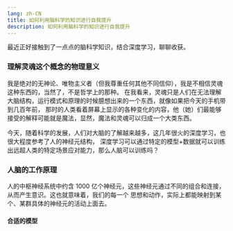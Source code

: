 ```yaml
---
lang: zh-CN
title: 如何利用脑科学的知识进行自我提升
description: 如何利用脑科学的知识进行自我提升
---
```


最近正好接触到了一点点的脑科学知识，结合深度学习，聊聊收获。

<!-- more -->

### 理解灵魂这个概念的物理意义

我是绝对的无神论、唯物主义者（但我尊重任何其他不同信仰），我是不相信灵魂这种东西的，当然了，不是哲学上的那种。
在我看来，灵魂只是人们在无法理解大脑结构，运行模式和原理的时候臆想出来的一个东西，就像如果把今天的手机带到几百年前，
那时的人类看着屏幕上显示的各种变化的内容，他（她）们最能够接受的解释可能就是魔法，显然，魔法和灵魂可以归成一个大类东西。

今天，随着科学的发展，人们对大脑的了解越来越多，这几年很火的深度学习，也很大程度参考了人的神经元结构，
深度学习可以通过特定的模型+数据就可以训练出远超人类的特定场景应对能力，那么人脑可以训练吗？

### 人脑的工作原理

人的中枢神经系统中约含 1000 亿个神经元，这些神经元通过不同的组合和连接，从而产生意识。这也就意味着，我们的每一个
思想和动作，实际上都能映射到某个、某群具体的神经元的活动上面去。

#### 合适的模型
